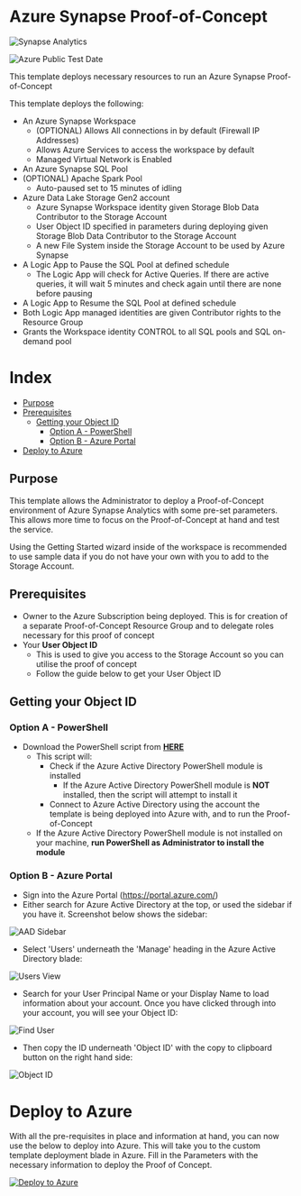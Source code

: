 # Azure Synapse Proof-of-Concept
![Synapse Analytics](https://raw.githubusercontent.com/Azure/azure-quickstart-templates/master/101-synapse-workspace-and-pools/images/synapse1.png)

![Azure Public Test Date](https://azurequickstartsservice.blob.core.windows.net/badges/101-synapse-workspace-and-pools/PublicLastTestDate.svg)

This template deploys necessary resources to run an Azure Synapse Proof-of-Concept

This template deploys the following:
- An Azure Synapse Workspace
    - (OPTIONAL) Allows All connections in by default (Firewall IP Addresses)
    - Allows Azure Services to access the workspace by default
    - Managed Virtual Network is Enabled
- An Azure Synapse SQL Pool
- (OPTIONAL) Apache Spark Pool
    - Auto-paused set to 15 minutes of idling 
- Azure Data Lake Storage Gen2 account
    - Azure Synapse Workspace identity given Storage Blob Data Contributor to the Storage Account
    - User Object ID specified in parameters during deploying given Storage Blob Data Contributor to the Storage Account
    - A new File System inside the Storage Account to be used by Azure Synapse
- A Logic App to Pause the SQL Pool at defined schedule
    - The Logic App will check for Active Queries. If there are active queries, it will wait 5 minutes and check again until there are none before pausing
- A Logic App to Resume the SQL Pool at defined schedule
- Both Logic App managed identities are given Contributor rights to the Resource Group
- Grants the Workspace identity CONTROL to all SQL pools and SQL on-demand pool

# Index

- [Purpose](https://raw.githubusercontent.com/Azure/azure-quickstart-templates/master/101-synapse-workspace-and-pools#purpose)
- [Prerequisites](https://raw.githubusercontent.com/Azure/azure-quickstart-templates/master/101-synapse-workspace-and-pools#prerequisites)
    - [Getting your Object ID](https://raw.githubusercontent.com/Azure/azure-quickstart-templates/master/101-synapse-workspace-and-pools#getting-your-object-id)
        - [Option A - PowerShell](https://raw.githubusercontent.com/Azure/azure-quickstart-templates/master/101-synapse-workspace-and-pools#option-a---powershell)
        - [Option B - Azure Portal](https://raw.githubusercontent.com/Azure/azure-quickstart-templates/master/101-synapse-workspace-and-pools#option-b---azure-portal)
- [Deploy to Azure](https://raw.githubusercontent.com/Azure/azure-quickstart-templates/master/101-synapse-workspace-and-pools#deploy-to-azure)

## Purpose
This template allows the Administrator to deploy a Proof-of-Concept environment of Azure Synapse Analytics with some pre-set parameters. This allows more time to focus on the Proof-of-Concept at hand and test the service.

Using the Getting Started wizard inside of the workspace is recommended to use sample data if you do not have your own with you to add to the Storage Account.

## Prerequisites
- Owner to the Azure Subscription being deployed. This is for creation of a separate Proof-of-Concept Resource Group and to delegate roles necessary for this proof of concept
- Your **User Object ID**
    - This is used to give you access to the Storage Account so you can utilise the proof of concept
    - Follow the guide below to get your User Object ID

## Getting your Object ID

### Option A - PowerShell
- Download the PowerShell script from **[HERE](https://raw.githubusercontent.com/Azure/azure-quickstart-templates/master/101-synapse-workspace-and-pools/scripts)**
    - This script will:
        - Check if the Azure Active Directory PowerShell module is installed
            - If the Azure Active Directory PowerShell module is **NOT** installed, then the script will attempt to install it
        - Connect to Azure Active Directory using the account the template is being deployed into Azure with, and to run the Proof-of-Concept
    - If the Azure Active Directory PowerShell module is not installed on your machine, **run PowerShell as Administrator to install the module**

### Option B - Azure Portal
- Sign into the Azure Portal (https://portal.azure.com/)
- Either search for Azure Active Directory at the top, or used the sidebar if you have it. Screenshot below shows the sidebar:

![AAD Sidebar](https://raw.githubusercontent.com/Azure/azure-quickstart-templates/master/101-synapse-workspace-and-pools/images/1.png)

- Select 'Users' underneath the 'Manage' heading in the Azure Active Directory blade:

![Users View](https://raw.githubusercontent.com/Azure/azure-quickstart-templates/master/101-synapse-workspace-and-pools/images/2.png)

- Search for your User Principal Name or your Display Name to load information about your account. Once you have clicked through into your account, you will see your Object ID:

![Find User](https://raw.githubusercontent.com/Azure/azure-quickstart-templates/master/101-synapse-workspace-and-pools/images/3.png)

- Then copy the ID underneath 'Object ID' with the copy to clipboard button on the right hand side:

![Object ID](https://raw.githubusercontent.com/Azure/azure-quickstart-templates/master/101-synapse-workspace-and-pools/images/4.png)

# Deploy to Azure

With all the pre-requisites in place and information at hand, you can now use the below to deploy into Azure. This will take you to the custom template deployment blade in Azure. Fill in the Parameters with the necessary information to deploy the Proof of Concept.

[![Deploy to Azure](https://aka.ms/deploytoazurebutton)](https://portal.azure.com/#create/Microsoft.Template/uri/https%3A%2F%2Fraw.githubusercontent.com%2FAzure%2Fazure-quickstart-templates%2Fmaster%2F101-synapse-workspace-and-pools%2Fazuredeploy.json)